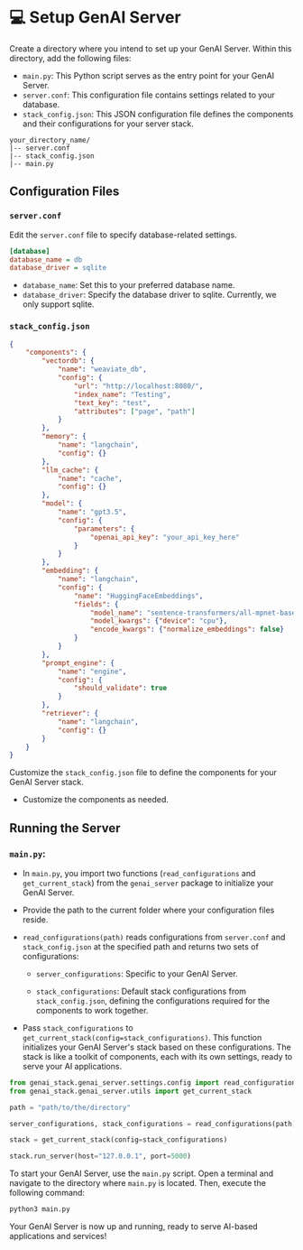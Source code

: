 # 💻 Setup GenAI Server

Create a directory where you intend to set up your GenAI Server. Within this directory, add the following files:

- `main.py`: This Python script serves as the entry point for your GenAI Server.
- `server.conf`: This configuration file contains settings related to your database.
- `stack_config.json`: This JSON configuration file defines the components and their configurations for your server stack.


```
your_directory_name/
|-- server.conf
|-- stack_config.json
|-- main.py
```

## Configuration Files

### `server.conf`

Edit the `server.conf` file to specify database-related settings.

```ini
[database]
database_name = db
database_driver = sqlite
```

- `database_name`: Set this to your preferred database name.
- `database_driver`: Specify the database driver to sqlite. Currently, we only support sqlite.

### `stack_config.json`

```json
{
    "components": {
        "vectordb": {
            "name": "weaviate_db",
            "config": {
                "url": "http://localhost:8080/",
                "index_name": "Testing",
                "text_key": "test",
                "attributes": ["page", "path"]
            }
        },
        "memory": {
            "name": "langchain",
            "config": {}
        },
        "llm_cache": {
            "name": "cache",
            "config": {}
        },
        "model": {
            "name": "gpt3.5",
            "config": {
                "parameters": {
                    "openai_api_key": "your_api_key_here"
                }
            }
        },
        "embedding": {
            "name": "langchain",
            "config": {
                "name": "HuggingFaceEmbeddings",
                "fields": {
                    "model_name": "sentence-transformers/all-mpnet-base-v2",
                    "model_kwargs": {"device": "cpu"},
                    "encode_kwargs": {"normalize_embeddings": false}
                }
            }
        },
        "prompt_engine": {
            "name": "engine",
            "config": {
                "should_validate": true
            }
        },
        "retriever": {
            "name": "langchain",
            "config": {}
        }
    }
}
```

Customize the `stack_config.json` file to define the components for your GenAI Server stack.

- Customize the components as needed.

## Running the Server

### `main.py`:
- In `main.py`, you import two functions (`read_configurations` and `get_current_stack`) from the `genai_server` package to initialize your GenAI Server.

- Provide the path to the current folder where your configuration files reside.

- `read_configurations(path)` reads configurations from `server.conf` and `stack_config.json` at the specified path and returns two sets of configurations:

   - `server_configurations`: Specific to your GenAI Server.

   - `stack_configurations`: Default stack configurations from `stack_config.json`, defining the configurations required for the components to work together.

- Pass `stack_configurations` to `get_current_stack(config=stack_configurations)`. This function initializes your GenAI Server's stack based on these configurations. The stack is like a toolkit of components, each with its own settings, ready to serve your AI applications.


```py
from genai_stack.genai_server.settings.config import read_configurations
from genai_stack.genai_server.utils import get_current_stack

path = "path/to/the/directory"

server_configurations, stack_configurations = read_configurations(path)

stack = get_current_stack(config=stack_configurations)

stack.run_server(host="127.0.0.1", port=5000)
```

To start your GenAI Server, use the `main.py` script. Open a terminal and navigate to the directory where `main.py` is located. Then, execute the following command:

```bash
python3 main.py
```

Your GenAI Server is now up and running, ready to serve AI-based applications and services!
